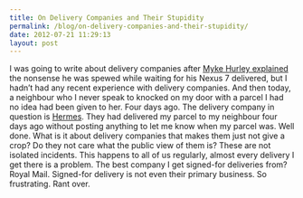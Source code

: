 ```yaml
---
title: On Delivery Companies and Their Stupidity
permalink: /blog/on-delivery-companies-and-their-stupidity/
date: 2012-07-21 11:29:13
layout: post
---
```


I was going to write about delivery companies after [Myke Hurley explained](http://www.70decibels.com/bionic/2012/7/19/003-ready-for-prime-time.html) the nonsense he was spewed while waiting for his Nexus 7 delivered, but I hadn’t had any recent experience with delivery companies. And then today, a neighbour who I never speak to knocked on my door with a parcel I had no idea had been given to her. Four days ago. The delivery company in question is [Hermes](http://www.hermes-europe.co.uk/). They had delivered my parcel to my neighbour four days ago without posting anything to let me know when my parcel was. Well done. What is it about delivery companies that makes them just not give a crop? Do they not care what the public view of them is? These are not isolated incidents. This happens to all of us regularly, almost every delivery I get there is a problem. The best company I get signed-for deliveries from? Royal Mail. Signed-for delivery is not even their primary business. So frustrating. Rant over.